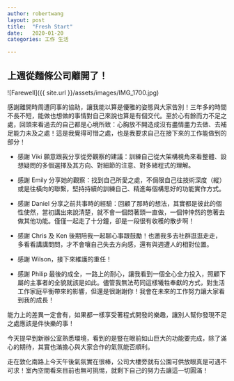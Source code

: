 ```yaml
---
author: robertwang
layout: post
title:  "Fresh Start"
date:   2020-01-20
categories: 工作 生活

---
```


## 上週從麵條公司離開了！


![Farewell]({{ site.url }}/assets/images/IMG_1700.jpg)

感謝離開時周遭同事的協助，讓我能以算是優雅的姿態與大家告別！三年多的時間不長不短，能做也想做的事情對自己來說也算是有個交代。至於心有餘而力不足之處，回頭來看過去的自己都是心境所致：心胸放不開造成沒有盡情盡力去做、去補足能力未及之處！這是我覺得可惜之處，也是我要求自己在接下來的工作能做到的部分！

- 感謝 Viki 願意跟我分享從旁觀察的建議：訓練自己從大架構視角來看整體、設想疑問的多個選擇及其方向、對細節的注意、對多緒程式的理解。

- 感謝 Emily 分享她的觀察：找到自己所愛之處，不侷限自己往技術深度（縱）或是往橫向的聯繫，堅持持續的訓練自己、精進每個構思好的功能實作方式。

- 感謝 Daniel 分享之前共事時的經驗：回顧了那時的想法，其實都是彼此的個性使然，當初講出來說清楚，就不會一個悶著頭一直做，一個悻悻然的憋著去做其他功能。僅僅一起走了十分鐘，卻是一段很有收穫的散步啊！

- 感謝 Chris 及 Ken 後期陪我一起聊心事跟鼓勵！也邀我多去社群逛逛走走，多看看講講問問，才不會嚷自己失去方向感，還有與週遭人的相對位置。

- 感謝 Wilson，接下來維護的重任！

- 感謝 Philip 最後的成全，一路上的耐心，讓我看到一個全心全力投入，照顧下屬的主事者的全貌就該是如此。儘管我無法苟同這樣犧牲奉獻的方式，對生活工作家庭平衡帶來的影響，但還是很謝謝你！我會在未來的工作努力讓大家看到我的成長！

能力上的差異一定會有，如果都一樣享受著程式開發的樂趣，讓別人幫你發現不足之處應該是件快樂的事！

今天提早到新辦公室熟悉環境，看到的是豎在眼前如山巨大的功能要完成，除了滿心的期待，其實也滿擔心與大家合作的氣氛能否順利。

走在敦化南路上今天午後氣氛實在很棒，公司大樓旁就有公園可供放眼真是可遇不可求！室內空間看來目前也無可挑惕，就剩下自己的努力去讓這一切圓滿！
